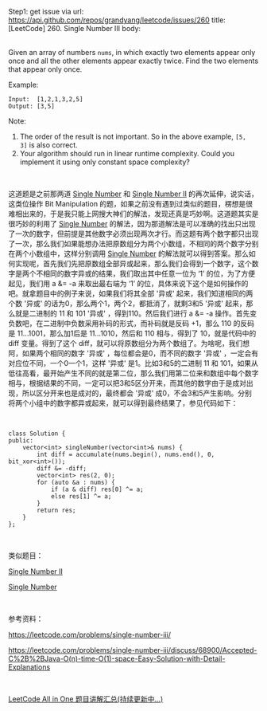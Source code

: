 Step1: get issue via url: https://api.github.com/repos/grandyang/leetcode/issues/260 
 title:[LeetCode] 260. Single Number III 
 body:  
  

Given an array of numbers `nums`, in which exactly two elements appear only once and all the other elements appear exactly twice. Find the two elements that appear only once.

Example:
    
    
    Input:  [1,2,1,3,2,5]
    Output: [3,5]

Note:

  1. The order of the result is not important. So in the above example, `[5, 3]` is also correct.
  2. Your algorithm should run in linear runtime complexity. Could you implement it using only constant space complexity?



 

这道题是之前那两道 [Single Number](http://www.cnblogs.com/Given%20an%20array%20of%20integers,%20every%20element%20appears%20three%20times%20except%20for%20one.%20Find%20that%20single%20one.%20%20Note:%20Your%20algorithm%20should%20have%20a%20linear%20runtime%20complexity.%20Could%20you%20implement%20it%20without%20using%20extra%20memory) 和 [Single Number II](http://www.cnblogs.com/grandyang/p/4263927.html) 的再次延伸，说实话，这类位操作 Bit Manipulation 的题，如果之前没有遇到过类似的题目，楞想是很难相出来的，于是我只能上网搜大神们的解法，发现还真是巧妙啊。这道题其实是很巧妙的利用了 [Single Number](http://www.cnblogs.com/Given%20an%20array%20of%20integers,%20every%20element%20appears%20three%20times%20except%20for%20one.%20Find%20that%20single%20one.%20%20Note:%20Your%20algorithm%20should%20have%20a%20linear%20runtime%20complexity.%20Could%20you%20implement%20it%20without%20using%20extra%20memory) 的解法，因为那道解法是可以准确的找出只出现了一次的数字，但前提是其他数字必须出现两次才行。而这题有两个数字都只出现了一次，那么我们如果能想办法把原数组分为两个小数组，不相同的两个数字分别在两个小数组中，这样分别调用 [Single Number](http://www.cnblogs.com/Given%20an%20array%20of%20integers,%20every%20element%20appears%20three%20times%20except%20for%20one.%20Find%20that%20single%20one.%20%20Note:%20Your%20algorithm%20should%20have%20a%20linear%20runtime%20complexity.%20Could%20you%20implement%20it%20without%20using%20extra%20memory) 的解法就可以得到答案。那么如何实现呢，首先我们先把原数组全部异或起来，那么我们会得到一个数字，这个数字是两个不相同的数字异或的结果，我们取出其中任意一位为 ‘1’ 的位，为了方便起见，我们用 a &= -a 来取出最右端为 ‘1’ 的位，具体来说下这个是如何操作的吧。就拿题目中的例子来说，如果我们将其全部 '异或' 起来，我们知道相同的两个数 '异或' 的话为0，那么两个1，两个2，都抵消了，就剩3和5 '异或' 起来，那么就是二进制的 11 和 101 '异或' ，得到110。然后我们进行 a &= -a 操作。首先变负数吧，在二进制中负数采用补码的形式，而补码就是反码 +1，那么 110 的反码是 11...1001，那么加1后是 11...1010，然后和 110 相与，得到了 10，就是代码中的 diff 变量。得到了这个 diff，就可以将原数组分为两个数组了。为啥呢，我们想阿，如果两个相同的数字 '异或' ，每位都会是0，而不同的数字 '异或' ，一定会有对应位不同，一个0一个1，这样 '异或' 是1。比如3和5的二进制 11 和 101，如果从低往高看，最开始产生不同的就是第二位，那么我们用第二位来和数组中每个数字相与，根据结果的不同，一定可以把3和5区分开来，而其他的数字由于是成对出现，所以区分开来也是成对的，最终都会 '异或' 成0，不会3和5产生影响。分别将两个小组中的数字都异或起来，就可以得到最终结果了，参见代码如下：

 
    
    
    class Solution {
    public:
        vector<int> singleNumber(vector<int>& nums) {
            int diff = accumulate(nums.begin(), nums.end(), 0, bit_xor<int>());
            diff &= -diff;
            vector<int> res(2, 0);
            for (auto &a : nums) {
                if (a & diff) res[0] ^= a;
                else res[1] ^= a;
            }
            return res;
        }
    };

 

类似题目：

[Single Number II](http://www.cnblogs.com/grandyang/p/4263927.html)

[Single Number](http://www.cnblogs.com/grandyang/p/4130577.html)

 

参考资料：

<https://leetcode.com/problems/single-number-iii/>

<https://leetcode.com/problems/single-number-iii/discuss/68900/Accepted-C%2B%2BJava-O(n)-time-O(1)-space-Easy-Solution-with-Detail-Explanations>

 

[LeetCode All in One 题目讲解汇总(持续更新中...)](http://www.cnblogs.com/grandyang/p/4606334.html)
